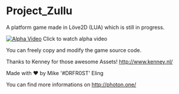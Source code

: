 # Project_Zullu
A platform game made in Löve2D (LUA) which is still in progress.

[![Alpha Video](http://photon.one/img/game_screen.PNG)](http://www.youtube.com/watch?v=NZLpvEuSbNA) Click to watch alpha video

You can freely copy and modify the game source code.

Thanks to Kenney for those awesome Assets!
http://www.kenney.nl/


Made with ♥ by Mike '#DRFR0ST' Eling

You can find more informations on http://photon.one/
